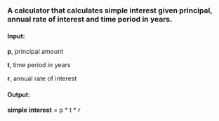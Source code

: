 ### A calculator that calculates simple interest given principal, annual rate of interest and time period in years. ###

#### Input: ####

   **p**, principal amount
   
   **t**, time period in years
   
   **r**, annual rate of interest
   
#### Output: ####

   **simple interest** = p * t * r
